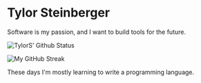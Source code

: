 # Tylor Steinberger

Software is my passion, and I want to build tools for the future.

![TylorS' Github Status](https://github-readme-stats.vercel.app/api?username=TylorS&count_private=true)

![My GitHub Streak](http://github-readme-streak-stats.herokuapp.com?user=TylorS)

These days I'm mostly learning to write a programming language. 
